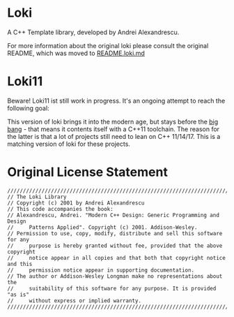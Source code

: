 Loki
====

A C++ Template library, developed by  Andrei Alexandrescu.

For more information about the original loki please consult the original README, which was moved to [README.loki.md](/README.loki.md)

Loki11
====

Beware! Loki11 ist still work in progress. It's an ongoing attempt to reach the following goal:

This version of loki brings it into the modern age, but stays before the [big bang](https://youtu.be/yUIFdL3D0Vk?t=280) - that means it contents itself with a C++11 toolchain. The reason for the latter is that a lot of projects still need to lean on C++ 11/14/17. This is a matching version of loki for these projects.

Original License Statement
====

```
////////////////////////////////////////////////////////////////////////////////
// The Loki Library
// Copyright (c) 2001 by Andrei Alexandrescu
// This code accompanies the book:
// Alexandrescu, Andrei. "Modern C++ Design: Generic Programming and Design 
//     Patterns Applied". Copyright (c) 2001. Addison-Wesley.
// Permission to use, copy, modify, distribute and sell this software for any 
//     purpose is hereby granted without fee, provided that the above copyright 
//     notice appear in all copies and that both that copyright notice and this 
//     permission notice appear in supporting documentation.
// The author or Addison-Wesley Longman make no representations about the 
//     suitability of this software for any purpose. It is provided "as is" 
//     without express or implied warranty.
////////////////////////////////////////////////////////////////////////////////
```